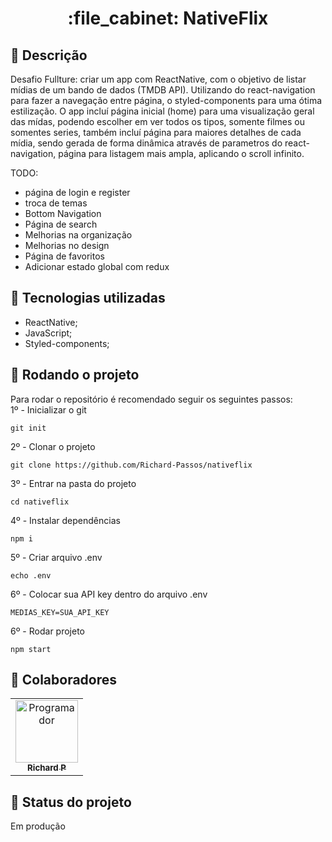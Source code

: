 <h1 align="center">:file_cabinet: NativeFlix</h1>

## :memo: Descrição
Desafio Fullture: criar um app com ReactNative, com o objetivo de listar mídias de um bando de dados (TMDB API). Utilizando do react-navigation para fazer a navegação entre página, o styled-components para uma ótima estilização. O app incluí página inicial (home) para uma visualização geral das mídas, podendo escolher em ver todos os tipos, somente filmes ou somentes series, também incluí página para maiores detalhes de cada mídia, sendo gerada de forma dinâmica através de parametros do react-navigation, página para listagem mais ampla, aplicando o scroll infinito.

TODO:
- página de login e register
- troca de temas
- Bottom Navigation
- Página de search
- Melhorias na organização
- Melhorias no design
- Página de favoritos
- Adicionar estado global com redux

## :wrench: Tecnologias utilizadas
* ReactNative;
* JavaScript;
* Styled-components;

## :rocket: Rodando o projeto
Para rodar o repositório é recomendado seguir os seguintes passos:
<br>
1º - Inicializar o git
```
git init
```
2º - Clonar o projeto
```
git clone https://github.com/Richard-Passos/nativeflix
```
3º - Entrar na pasta do projeto
```
cd nativeflix
```
4º - Instalar dependências
```
npm i
```
5º - Criar arquivo .env
```
echo .env
``` 
6º - Colocar sua API key dentro do arquivo .env
```
MEDIAS_KEY=SUA_API_KEY
```
6º - Rodar projeto
```
npm start
```
## :handshake: Colaboradores
<table>
  <tr>
    <td align="center">
      <a href="https://github.com/Richard-Passos">
        <img src="https://img.freepik.com/vetores-premium/desenho-de-desenho-animado-de-um-programador_29937-8176.jpg" width="100px;" alt="Programador"/><br>
        <sub>
          <b>Richard P</b>
        </sub>
      </a>
    </td>
  </tr>
</table>

## :dart: Status do projeto
Em produção
